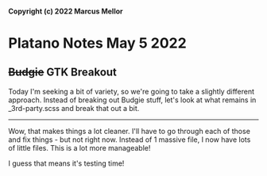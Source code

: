 #### Copyright (c) 2022 Marcus Mellor
# Platano Notes May 5 2022

## ~~Budgie~~ GTK Breakout
Today I'm seeking a bit of variety, so we're going to take a slightly different approach. Instead of breaking out Budgie stuff, let's look at what remains in _3rd-party.scss and break that out a bit.

* * *

Wow, that makes things a lot cleaner. I'll have to go through each of those and fix things - but not right now. Instead of 1 massive file, I now have lots of little files. This is a lot more manageable!

I guess that means it's testing time!